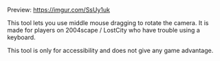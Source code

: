 Preview: https://imgur.com/SsUy1uk

This tool lets you use middle mouse dragging to rotate the camera. It is made for players on 2004scape / LostCity who have trouble using a keyboard.

This tool is only for accessibility and does not give any game advantage.
